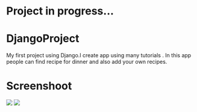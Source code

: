 
# Project in progress...

# DjangoProject
My first project using Django.I create app using many tutorials . 
In this app people can find recipe for dinner and also add your own recipes. 

# Screenshoot
![](https://i.imgur.com/EXu6uBq.jpg)
![](https://i.imgur.com/uKmrUfS.png)
